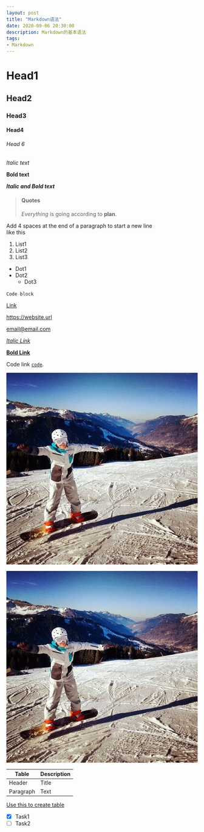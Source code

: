 ```yaml
---
layout: post
title: "Markdown语法"
date: 2020-09-06 20:30:00
description: Markdown的基本语法
tags:
- Markdown
---
```


# Head1
## Head2
### Head3
#### Head4
###### Head 6


*Italic text*

**Bold text**

***Italic and Bold text***


> #### Quotes
> *Everything* is going according to **plan**.

Add 4 spaces at the end of a paragraph to start a new line    
like this

1. List1
2. List2
3. List3

- Dot1
- Dot2
  - Dot3


`Code block`

[Link](https://geurney.github.io/ "Hover Title")


<https://website.url>

<email@email.com>

*[Italic Link](https://www.markdownguide.org)*

**[Bold Link](https://geurney.github.io/ "Hover Title")**


Code link [`code`](#Head1).

![Image](/assets/images/ava.jpg "ava jpg")

[![ImageLink](/assets/images/ava.jpg "ImageLink")](https://geurney.github.io/)

| Table       | Description |
| ----------- | ----------- |
| Header      | Title       |
| Paragraph   | Text        |

[Use this to create table](https://www.tablesgenerator.com/markdown_tables)

- [x] Task1
- [ ] Task2
